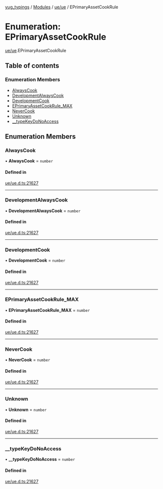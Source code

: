 [yug_typings](../README.md) / [Modules](../modules.md) / [ue/ue](../modules/ue_ue.md) / EPrimaryAssetCookRule

# Enumeration: EPrimaryAssetCookRule

[ue/ue](../modules/ue_ue.md).EPrimaryAssetCookRule

## Table of contents

### Enumeration Members

- [AlwaysCook](ue_ue.EPrimaryAssetCookRule.md#alwayscook)
- [DevelopmentAlwaysCook](ue_ue.EPrimaryAssetCookRule.md#developmentalwayscook)
- [DevelopmentCook](ue_ue.EPrimaryAssetCookRule.md#developmentcook)
- [EPrimaryAssetCookRule\_MAX](ue_ue.EPrimaryAssetCookRule.md#eprimaryassetcookrule_max)
- [NeverCook](ue_ue.EPrimaryAssetCookRule.md#nevercook)
- [Unknown](ue_ue.EPrimaryAssetCookRule.md#unknown)
- [\_\_typeKeyDoNoAccess](ue_ue.EPrimaryAssetCookRule.md#__typekeydonoaccess)

## Enumeration Members

### AlwaysCook

• **AlwaysCook** = `number`

#### Defined in

[ue/ue.d.ts:21627](https://github.com/YugMetaverse/yug_typings/blob/25cad34/ue/ue.d.ts#L21627)

___

### DevelopmentAlwaysCook

• **DevelopmentAlwaysCook** = `number`

#### Defined in

[ue/ue.d.ts:21627](https://github.com/YugMetaverse/yug_typings/blob/25cad34/ue/ue.d.ts#L21627)

___

### DevelopmentCook

• **DevelopmentCook** = `number`

#### Defined in

[ue/ue.d.ts:21627](https://github.com/YugMetaverse/yug_typings/blob/25cad34/ue/ue.d.ts#L21627)

___

### EPrimaryAssetCookRule\_MAX

• **EPrimaryAssetCookRule\_MAX** = `number`

#### Defined in

[ue/ue.d.ts:21627](https://github.com/YugMetaverse/yug_typings/blob/25cad34/ue/ue.d.ts#L21627)

___

### NeverCook

• **NeverCook** = `number`

#### Defined in

[ue/ue.d.ts:21627](https://github.com/YugMetaverse/yug_typings/blob/25cad34/ue/ue.d.ts#L21627)

___

### Unknown

• **Unknown** = `number`

#### Defined in

[ue/ue.d.ts:21627](https://github.com/YugMetaverse/yug_typings/blob/25cad34/ue/ue.d.ts#L21627)

___

### \_\_typeKeyDoNoAccess

• **\_\_typeKeyDoNoAccess** = `number`

#### Defined in

[ue/ue.d.ts:21627](https://github.com/YugMetaverse/yug_typings/blob/25cad34/ue/ue.d.ts#L21627)
